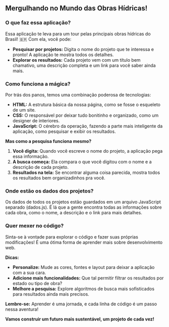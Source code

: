 ## **Mergulhando no Mundo das Obras Hídricas!**

### **O que faz essa aplicação?**

Essa aplicação te leva para um tour pelas principais obras hídricas do Brasil! 🇧🇷 Com ela, você pode:

* **Pesquisar por projetos:** Digita o nome do projeto que te interessa e pronto! A aplicação te mostra todos os detalhes.
* **Explorar os resultados:** Cada projeto vem com um título bem chamativo, uma descrição completa e um link para você saber ainda mais.

### **Como funciona a mágica?**

Por trás dos panos, temos uma combinação poderosa de tecnologias:

* **HTML:** A estrutura básica da nossa página, como se fosse o esqueleto de um site.
* **CSS:** O responsável por deixar tudo bonitinho e organizado, como um designer de interiores.
* **JavaScript:** O cérebro da operação, fazendo a parte mais inteligente da aplicação, como pesquisar e exibir os resultados.

**Mas como a pesquisa funciona mesmo?**

1. **Você digita:** Quando você escreve o nome do projeto, a aplicação pega essa informação.
2. **A busca começa:** Ela compara o que você digitou com o nome e a descrição de cada projeto.
3. **Resultados na tela:** Se encontrar alguma coisa parecida, mostra todos os resultados bem organizadinhos pra você.

### **Onde estão os dados dos projetos?**

Os dados de todos os projetos estão guardados em um arquivo JavaScript separado (dados.js). É lá que a gente encontra todas as informações sobre cada obra, como o nome, a descrição e o link para mais detalhes.

### **Quer mexer no código?**

Sinta-se à vontade para explorar o código e fazer suas próprias modificações! É uma ótima forma de aprender mais sobre desenvolvimento web.

**Dicas:**

* **Personalize:** Mude as cores, fontes e layout para deixar a aplicação com a sua cara.
* **Adicione mais funcionalidades:** Que tal permitir filtrar os resultados por estado ou tipo de obra?
* **Melhore a pesquisa:** Explore algoritmos de busca mais sofisticados para resultados ainda mais precisos.

**Lembre-se:** Aprender é uma jornada, e cada linha de código é um passo nessa aventura!

**Vamos construir um futuro mais sustentável, um projeto de cada vez!**
